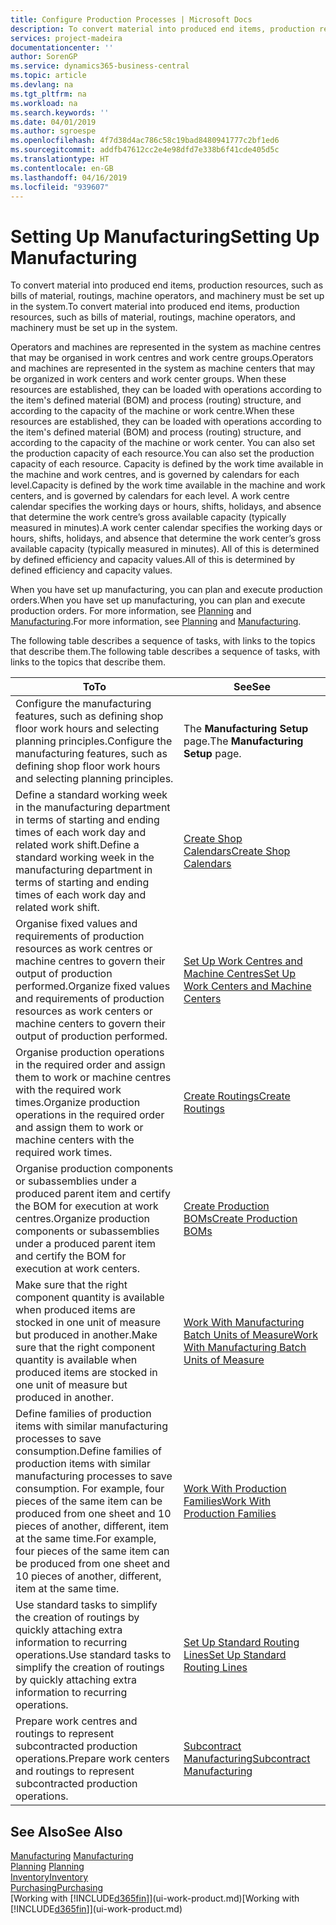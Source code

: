 ```yaml
---
title: Configure Production Processes | Microsoft Docs
description: To convert material into produced end items, production resources, such as bills of material, routings, machine operators, and machinery must be set up in the system.
services: project-madeira
documentationcenter: ''
author: SorenGP
ms.service: dynamics365-business-central
ms.topic: article
ms.devlang: na
ms.tgt_pltfrm: na
ms.workload: na
ms.search.keywords: ''
ms.date: 04/01/2019
ms.author: sgroespe
ms.openlocfilehash: 4f7d38d4ac786c58c19bad8480941777c2bf1ed6
ms.sourcegitcommit: addfb47612cc2e4e98dfd7e338b6f41cde405d5c
ms.translationtype: HT
ms.contentlocale: en-GB
ms.lasthandoff: 04/16/2019
ms.locfileid: "939607"
---
```

# <a name="setting-up-manufacturing"></a><span data-ttu-id="12e6c-103">Setting Up Manufacturing</span><span class="sxs-lookup"><span data-stu-id="12e6c-103">Setting Up Manufacturing</span></span>
<span data-ttu-id="12e6c-104">To convert material into produced end items, production resources, such as bills of material, routings, machine operators, and machinery must be set up in the system.</span><span class="sxs-lookup"><span data-stu-id="12e6c-104">To convert material into produced end items, production resources, such as bills of material, routings, machine operators, and machinery must be set up in the system.</span></span>

<span data-ttu-id="12e6c-105">Operators and machines are represented in the system as machine centres that may be organised in work centres and work centre groups.</span><span class="sxs-lookup"><span data-stu-id="12e6c-105">Operators and machines are represented in the system as machine centers that may be organized in work centers and work center groups.</span></span> <span data-ttu-id="12e6c-106">When these resources are established, they can be loaded with operations according to the item's defined material (BOM) and process (routing) structure, and according to the capacity of the machine or work centre.</span><span class="sxs-lookup"><span data-stu-id="12e6c-106">When these resources are established, they can be loaded with operations according to the item's defined material (BOM) and process (routing) structure, and according to the capacity of the machine or work center.</span></span> <span data-ttu-id="12e6c-107">You can also set the production capacity of each resource.</span><span class="sxs-lookup"><span data-stu-id="12e6c-107">You can also set the production capacity of each resource.</span></span> <span data-ttu-id="12e6c-108">Capacity is defined by the work time available in the machine and work centres, and is governed by calendars for each level.</span><span class="sxs-lookup"><span data-stu-id="12e6c-108">Capacity is defined by the work time available in the machine and work centers, and is governed by calendars for each level.</span></span> <span data-ttu-id="12e6c-109">A work centre calendar specifies the working days or hours, shifts, holidays, and absence that determine the work centre’s gross available capacity (typically measured in minutes).</span><span class="sxs-lookup"><span data-stu-id="12e6c-109">A work center calendar specifies the working days or hours, shifts, holidays, and absence that determine the work center’s gross available capacity (typically measured in minutes).</span></span> <span data-ttu-id="12e6c-110">All of this is determined by defined efficiency and capacity values.</span><span class="sxs-lookup"><span data-stu-id="12e6c-110">All of this is determined by defined efficiency and capacity values.</span></span>  

<span data-ttu-id="12e6c-111">When you have set up manufacturing, you can plan and execute production orders.</span><span class="sxs-lookup"><span data-stu-id="12e6c-111">When you have set up manufacturing, you can plan and execute production orders.</span></span> <span data-ttu-id="12e6c-112">For more information, see [Planning](production-planning.md) and [Manufacturing](production-manage-manufacturing.md).</span><span class="sxs-lookup"><span data-stu-id="12e6c-112">For more information, see [Planning](production-planning.md) and [Manufacturing](production-manage-manufacturing.md).</span></span>  

 <span data-ttu-id="12e6c-113">The following table describes a sequence of tasks, with links to the topics that describe them.</span><span class="sxs-lookup"><span data-stu-id="12e6c-113">The following table describes a sequence of tasks, with links to the topics that describe them.</span></span>   

|<span data-ttu-id="12e6c-114">**To**</span><span class="sxs-lookup"><span data-stu-id="12e6c-114">**To**</span></span>|<span data-ttu-id="12e6c-115">**See**</span><span class="sxs-lookup"><span data-stu-id="12e6c-115">**See**</span></span>|  
|------------|-------------|  
|<span data-ttu-id="12e6c-116">Configure the manufacturing features, such as defining shop floor work hours and selecting planning principles.</span><span class="sxs-lookup"><span data-stu-id="12e6c-116">Configure the manufacturing features, such as defining shop floor work hours and selecting planning principles.</span></span>|<span data-ttu-id="12e6c-117">The **Manufacturing Setup** page.</span><span class="sxs-lookup"><span data-stu-id="12e6c-117">The **Manufacturing Setup** page.</span></span>|  
|<span data-ttu-id="12e6c-118">Define a standard working week in the manufacturing department in terms of starting and ending times of each work day and related work shift.</span><span class="sxs-lookup"><span data-stu-id="12e6c-118">Define a standard working week in the manufacturing department in terms of starting and ending times of each work day and related work shift.</span></span>|[<span data-ttu-id="12e6c-119">Create Shop Calendars</span><span class="sxs-lookup"><span data-stu-id="12e6c-119">Create Shop Calendars</span></span>](production-how-to-create-work-center-calendars.md)|  
|<span data-ttu-id="12e6c-120">Organise fixed values and requirements of production resources as work centres or machine centres to govern their output of production performed.</span><span class="sxs-lookup"><span data-stu-id="12e6c-120">Organize fixed values and requirements of production resources as work centers or machine centers to govern their output of production performed.</span></span>|[<span data-ttu-id="12e6c-121">Set Up Work Centres and Machine Centres</span><span class="sxs-lookup"><span data-stu-id="12e6c-121">Set Up Work Centers and Machine Centers</span></span>](production-how-to-set-up-work-and-machine-centers.md)|
|<span data-ttu-id="12e6c-122">Organise production operations in the required order and assign them to work or machine centres with the required work times.</span><span class="sxs-lookup"><span data-stu-id="12e6c-122">Organize production operations in the required order and assign them to work or machine centers with the required work times.</span></span>|[<span data-ttu-id="12e6c-123">Create Routings</span><span class="sxs-lookup"><span data-stu-id="12e6c-123">Create Routings</span></span>](production-how-to-create-routings.md)|
|<span data-ttu-id="12e6c-124">Organise production components or subassemblies under a produced parent item and certify the BOM for execution at work centres.</span><span class="sxs-lookup"><span data-stu-id="12e6c-124">Organize production components or subassemblies under a produced parent item and certify the BOM for execution at work centers.</span></span>|[<span data-ttu-id="12e6c-125">Create Production BOMs</span><span class="sxs-lookup"><span data-stu-id="12e6c-125">Create Production BOMs</span></span>](production-how-to-create-production-boms.md)|
|<span data-ttu-id="12e6c-126">Make sure that the right component quantity is available when produced items are stocked in one unit of measure but produced in another.</span><span class="sxs-lookup"><span data-stu-id="12e6c-126">Make sure that the right component quantity is available when produced items are stocked in one unit of measure but produced in another.</span></span>|[<span data-ttu-id="12e6c-127">Work With Manufacturing Batch Units of Measure</span><span class="sxs-lookup"><span data-stu-id="12e6c-127">Work With Manufacturing Batch Units of Measure</span></span>](production-how-to-use-the-manufacturing-batch-unit-of-measure.md)|  
|<span data-ttu-id="12e6c-128">Define families of production items with similar manufacturing processes to save consumption.</span><span class="sxs-lookup"><span data-stu-id="12e6c-128">Define families of production items with similar manufacturing processes to save consumption.</span></span> <span data-ttu-id="12e6c-129">For example, four pieces of the same item can be produced from one sheet and 10 pieces of another, different, item at the same time.</span><span class="sxs-lookup"><span data-stu-id="12e6c-129">For example, four pieces of the same item can be produced from one sheet and 10 pieces of another, different, item at the same time.</span></span>|[<span data-ttu-id="12e6c-130">Work With Production Families</span><span class="sxs-lookup"><span data-stu-id="12e6c-130">Work With Production Families</span></span>](production-how-work-family.md)|
|<span data-ttu-id="12e6c-131">Use standard tasks to simplify the creation of routings by quickly attaching extra information to recurring operations.</span><span class="sxs-lookup"><span data-stu-id="12e6c-131">Use standard tasks to simplify the creation of routings by quickly attaching extra information to recurring operations.</span></span>|[<span data-ttu-id="12e6c-132">Set Up Standard Routing Lines</span><span class="sxs-lookup"><span data-stu-id="12e6c-132">Set Up Standard Routing Lines</span></span>](production-how-set-up-standard-routing-lines.md)|  
|<span data-ttu-id="12e6c-133">Prepare work centres and routings to represent subcontracted production operations.</span><span class="sxs-lookup"><span data-stu-id="12e6c-133">Prepare work centers and routings to represent subcontracted production operations.</span></span>|[<span data-ttu-id="12e6c-134">Subcontract Manufacturing</span><span class="sxs-lookup"><span data-stu-id="12e6c-134">Subcontract Manufacturing</span></span>](production-how-to-subcontract-manufacturing.md)|  

## <a name="see-also"></a><span data-ttu-id="12e6c-135">See Also</span><span class="sxs-lookup"><span data-stu-id="12e6c-135">See Also</span></span>
<span data-ttu-id="12e6c-136">[Manufacturing](production-manage-manufacturing.md)  </span><span class="sxs-lookup"><span data-stu-id="12e6c-136">[Manufacturing](production-manage-manufacturing.md)  </span></span>  
<span data-ttu-id="12e6c-137">[Planning](production-planning.md) </span><span class="sxs-lookup"><span data-stu-id="12e6c-137">[Planning](production-planning.md) </span></span>  
[<span data-ttu-id="12e6c-138">Inventory</span><span class="sxs-lookup"><span data-stu-id="12e6c-138">Inventory</span></span>](inventory-manage-inventory.md)  
[<span data-ttu-id="12e6c-139">Purchasing</span><span class="sxs-lookup"><span data-stu-id="12e6c-139">Purchasing</span></span>](purchasing-manage-purchasing.md)  
<span data-ttu-id="12e6c-140">[Working with [!INCLUDE[d365fin](includes/d365fin_md.md)]](ui-work-product.md)</span><span class="sxs-lookup"><span data-stu-id="12e6c-140">[Working with [!INCLUDE[d365fin](includes/d365fin_md.md)]](ui-work-product.md)</span></span>
